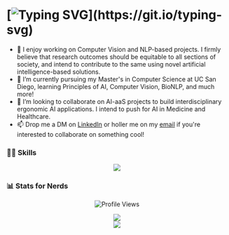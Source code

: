 # [![Typing SVG](https://readme-typing-svg.demolab.com?font=Nunito&weight=600&size=32&pause=1000&color=000000&vCenter=true&random=false&width=700&height=40&lines=%F0%9F%91%8B+Hi%2C+I%E2%80%99m+Sanidhya!+Thanks+for+Stopping+by!)](https://git.io/typing-svg)
- 👀 I enjoy working on Computer Vision and NLP-based projects. I firmly believe that research outcomes should be equitable to all sections of society, and intend to contribute to the same using novel artificial intelligence-based solutions.
- 🌱 I’m currently pursuing my Master's in Computer Science at UC San Diego, learning Principles of AI, Computer Vision, BioNLP, and much more!
- 💞️ I’m looking to collaborate on AI-aaS projects to build interdisciplinary ergonomic AI applications. I intend to push for AI in Medicine and Healthcare.
- 📫 Drop me a DM on [LinkedIn](https://www.linkedin.com/in/sanidhyasingal/) or holler me on my [email](mailto:sanidhyasingal@gmail.com) if you're interested to collaborate on something cool!

### 👷‍♂️ Skills 
<p align="center">
  <a href="https://skillicons.dev">
    <img src="https://skillicons.dev/icons?i=py,cpp,go,pytorch,tensorflow,aws,mysql,github,idea,latex,git,c,bash,linux,md,matlab,mongodb,vscode&perline=6" />
  </a>
</p>
<!-- [![My Skills](https://skillicons.dev/icons?i=py,cpp,go,pytorch,tensorflow,aws,mysql,github,idea,latex,git,c,bash,linux,md,matlab,mongodb,vscode&perline=6)](https://skillicons.dev) -->

### 📊 Stats for Nerds 
<p align="center"> <img src="https://komarev.com/ghpvc/?username=sayhitosandy&label=Profile%20views&color=0e75b6&style=flat" alt="Profile Views" /> </p>
<p align="center">
  <a href="[Top Langs](https://github.com/sayhitosandy/github-readme-stats)">
    <img src="https://github-readme-stats-sigma-five.vercel.app/api/top-langs/?username=sayhitosandy&theme=transparent&layout=compact" />
  </a>
  <br>
  <a href="[Github stats](https://github.com/sayhitosandy/github-readme-stats)">
    <img src="https://github-readme-stats-sigma-five.vercel.app/api?username=sayhitosandy&theme=ambient_gradient&show_icons=true&count_private=true&show=reviews,discussions_started,discussions_answered,prs_merged,prs_merged_percentage" />
  </a>
</p>
<!-- [![Top Langs](https://github-readme-stats-sigma-five.vercel.app/api/top-langs/?username=sayhitosandy&layout=compact)](https://github.com/sayhitosandy/github-readme-stats) -->
<!-- ![Github stats](https://github-readme-stats-sigma-five.vercel.app/api?username=sayhitosandy&theme=transparent&show_icons=true&count_private=true) -->
